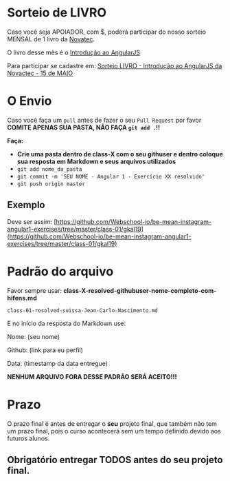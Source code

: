 # Sorteio de LIVRO

Caso você seja APOIADOR, com $, poderá participar do nosso sorteio MENSAL de 1 livro da [Novatec](http://novatec.com.br).

O livro desse mês é o [Introdução ao AngularJS](http://www.novatec.com.br/livros/introangularjs/)

Para participar se cadastre em: [Sorteio LIVRO - Introdução ao AngularJS da Novactec - 15 de MAIO](http://goo.gl/forms/S0yzy7JzNA)

# O Envio

Caso você faça um `pull` antes de fazer o seu `Pull Request` por favor **COMITE APENAS SUA PASTA, NÃO FAÇA `git add .`!!**

**Faça:**
- **Crie uma pasta dentro de class-X com o seu githuser e dentro coloque sua resposta em Markdown e seus arquivos utilizados**
- `git add nome_da_pasta`
- `git commit -m 'SEU NOME - Angular 1 - Exercício XX resolvido'`
- `git push origin master`

## Exemplo

Deve ser assim: [https://github.com/Webschool-io/be-mean-instagram-angular1-exercises/tree/master/class-01/gkal19](https://github.com/Webschool-io/be-mean-instagram-angular1-exercises/tree/master/class-01/gkal19)

# Padrão do arquivo

Favor sempre usar: **class-X-resolved-githubuser-nome-completo-com-hifens.md**

    class-01-resolved-suissa-Jean-Carlo-Nascimento.md

E no início da resposta do Markdown use:

Nome: (seu nome)

Github: (link para eu perfil)

Data: (timestamp da data entregue)

**NENHUM ARQUIVO FORA DESSE PADRÃO SERÁ ACEITO!!!**

# Prazo

O prazo final é antes de entregar o **seu** projeto final, que também não tem um prazo final, pois o curso acontecerá sem um tempo definido devido aos futuros alunos.

## Obrigatório entregar **TODOS** antes do seu projeto final.
